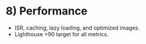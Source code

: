 # 8) Performance

-   ISR, caching, lazy loading, and optimized images.
-   Lighthouse \>90 target for all metrics.
